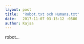 ```yaml
---
layout: post
title:  "Robot.txt och Humans.txt"
date:   2017-11-07 03:15:12 -0500
author: Kajsa
---
```


robot...
  